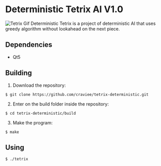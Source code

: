 # Deterministic Tetrix AI V1.0
![Tetrix Gif](https://github.com/craviee/tetrix-deterministic/blob/master/animation.gif)
Deterministic Tetrix is a project of deterministic AI that uses greedy algorithm without lookahead on the next piece.

## Dependencies

* Qt5

## Building

1. Download the repository:
```
$ git clone https://github.com/craviee/tetrix-deterministic.git
```

2. Enter on the build folder inside the repository:
```
$ cd tetrix-deterministic/build
```

3. Make the program:
```
$ make
```

## Using

```
$ ./tetrix
```
